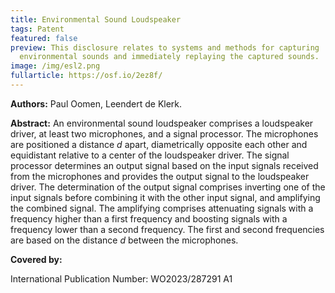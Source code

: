 ```yaml
---
title: Environmental Sound Loudspeaker
tags: Patent
featured: false
preview: This disclosure relates to systems and methods for capturing
  environmental sounds and immediately replaying the captured sounds.
image: /img/esl2.png
fullarticle: https://osf.io/2ez8f/
---
```

**Authors:** Paul Oomen, Leendert de Klerk.

**Abstract:** An environmental sound loudspeaker comprises a loudspeaker driver, at least two microphones, and a signal processor. The microphones are positioned a distance *d* apart, diametrically opposite each other and equidistant relative to a center of the loudspeaker driver. The signal processor determines an output signal based on the input signals received from the microphones and provides the output signal to the loudspeaker driver. The determination of the output signal comprises inverting one of the input signals before combining it with the other input signal, and amplifying the combined signal. The amplifying comprises attenuating signals with a frequency higher than a first frequency and boosting signals with a frequency lower than a second frequency. The first and second frequencies are based on the distance *d* between the microphones.

**Covered by:** 

International Publication Number: WO2023/287291 A1

